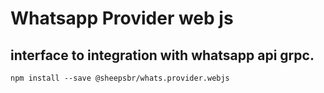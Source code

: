 #  Whatsapp Provider web js
## interface to integration with whatsapp api grpc.
```shell
npm install --save @sheepsbr/whats.provider.webjs
```
